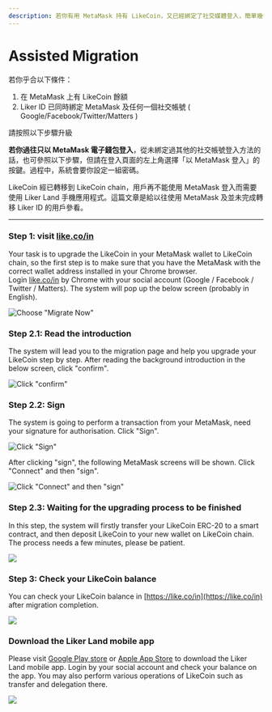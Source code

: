 ```yaml
---
description: 若你有用 MetaMask 持有 LikeCoin，又已經綁定了社交媒體登入，簡單幾個步驟便可完成升級！
---
```


# Assisted Migration

若你乎合以下條件：

1. 在 MetaMask 上有 LikeCoin 餘額
2. Liker ID 已同時綁定 MetaMask 及任何一個社交帳號 \( Google/Facebook/Twitter/Matters \)

請按照以下步驟升級 

**若你過往只以 MetaMask 電子錢包登入**，從未綁定過其他的社交帳號登入方法的話，也可參照以下步驟，但請在登入頁面的左上角選擇「以 MetaMask 登入」的按鍵。過程中，系統會要你設定一組密碼。

LikeCoin 經已轉移到 LikeCoin chain，用戶再不能使用 MetaMask 登入而需要使用 Liker Land 手機應用程式。這篇文章是給以往使用 MetaMask 及並未完成轉移 Liker ID 的用戶參看。

----------------

### Step 1: visit [like.co/in](https://like.co/in) <a id="step-1-visit-likecoin-"></a>

Your task is to upgrade the LikeCoin in your MetaMask wallet to LikeCoin chain, so the first step is to make sure that you have the MetaMask with the correct wallet address installed in your Chrome browser.    
Login [like.co/in](http://like.co/in) by Chrome with your social account \(Google / Facebook / Twitter / Matters\).  The system will pop up the below screen \(probably in English\).

![Choose &quot;Migrate Now&quot;](https://downloads.intercomcdn.com/i/o/167235545/c6676bcebb5554053fdcb7af/%E6%9C%89+MetaMask+%E6%9C%89+Google+%E6%9C%89%E8%88%8A+LIKE.png)

### Step 2.1: Read the introduction <a id="step-21-read-the-introduction"></a>

The system will lead you to the migration page and help you upgrade your LikeCoin step by step.  After reading the background introduction in the below screen, click "confirm".

![Click &quot;confirm&quot;](https://downloads.intercomcdn.com/i/o/167236198/293a78cb2e4b7b487586c0ec/image.png)

### Step 2.2: Sign

The system is going to perform a transaction from your MetaMask, need your signature for authorisation.  Click "Sign".  


![Click &quot;Sign&quot;](https://downloads.intercomcdn.com/i/o/167236832/fb22111b4a044b3e3a028045/image.png)

After clicking "sign", the following MetaMask screens will be shown.  Click "Connect" and then "sign".  


![Click &quot;Connect&quot; and then &quot;sign&quot;](https://downloads.intercomcdn.com/i/o/167237605/221169c7e9891f64ac1ed7c5/image.png)

### Step 2.3: Waiting for the upgrading process to be finished <a id="step-23-waiting-for-the-upgrading-process-to-be-finished"></a>

In this step, the system will firstly transfer your LikeCoin ERC-20 to a smart contract, and then deposit LikeCoin to your new wallet on LikeCoin chain.  The process needs a few minutes, please be patient.

![](https://downloads.intercomcdn.com/i/o/167238220/3168becb6798f060d8e736f2/image.png)

### Step 3: Check your LikeCoin balance <a id="step-3-check-your-likecoin-balance"></a>

You can check your LikeCoin balance in [https://like.co/in](https://like.co/in) after migration completion.  


![](https://downloads.intercomcdn.com/i/o/167238743/6a0fc71935e711ec46441c80/image.png)

### Download the Liker Land mobile app <a id="download-the-liker-land-mobile-app"></a>

Please visit [Google Play store](https://play.google.com/store/apps/details?id=com.oice) or [Apple App Store](https://apps.apple.com/hk/app/liker-land/id1248232355) to download the Liker Land mobile app.  Login by your social account and check your balance on the app.  You may also perform various operations of LikeCoin such as transfer and delegation there.

![](https://downloads.intercomcdn.com/i/o/167238907/feec175add4bc04dd18a2f71/image.png)



